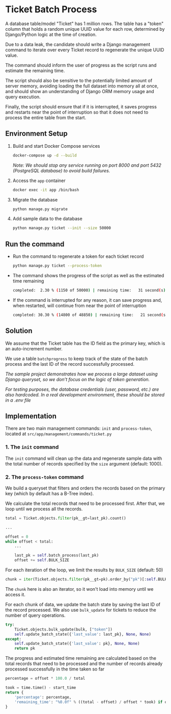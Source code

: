 # Ticket Batch Process

A database table/model "Ticket" has 1 million rows. The table has a "token" column that holds a random unique UUID value for each row, determined by Django/Python logic at the time of creation.

Due to a data leak, the candidate should write a Django management command to iterate over every Ticket record to regenerate the unique UUID value.

The command should inform the user of progress as the script runs and estimate the remaining time.

The script should also be sensitive to the potentially limited amount of server memory, avoiding loading the full dataset into memory all at once, and should show an understanding of Django ORM memory usage and query execution.

Finally, the script should ensure that if it is interrupted, it saves progress and restarts near the point of interruption so that it does not need to process the entire table from the start.

## Environment Setup

1. Build and start Docker Compose services
    ```bash
    docker-compose up -d --build
    ```

    *Note: We should stop any service running on port 8000 and port 5432 (PostgreSQL database) to avoid build failures.*

2. Access the `app` container
    ```bash
    docker exec -it app /bin/bash
    ```

3. Migrate the database
    ```bash
    python manage.py migrate
    ```

4. Add sample data to the database
    ```bash
    python manage.py ticket --init --size 50000
    ```

## Run the command

- Run the command to regenerate a token for each ticket record
    ```bash
    python manage.py ticket --process-token
    ```

- The command shows the progress of the script as well as the estimated time remaining
    ```bash
    completed:  2.30 % (1150 of 50000) | remaining time:   31 second(s)
    ```

- If the command is interrupted for any reason, it can save progress and, when restarted, will continue from near the point of interruption
    ```bash
    completed: 30.30 % (14800 of 48850) | remaining time:   21 second(s)
    ```

## Solution

We assume that the Ticket table has the ID field as the primary key, which is an auto-increment number.

We use a table `batchprogress` to keep track of the state of the batch process and the last ID of the record successfully processed.

*The sample project demonstrates how we process a large dataset using Django queryset, so we don’t focus on the logic of token generation.*

*For testing purposes, the database credentials (user, password, etc.) are also hardcoded. In a real development environment, these should be stored in a .env file*

## Implementation

There are two main management commands: `init` and `process-token`, located at `src/app/management/commands/ticket.py`

### 1. The `init` command

The `init` command will clean up the data and regenerate sample data with the total number of records specified by the `size` argument (default: 1000).

### 2. The `process-token` command

We build a queryset that filters and orders the records based on the primary key (which by default has a B-Tree index).

We calculate the total records that need to be processed first. After that, we loop until we process all the records.
```python
total = Ticket.objects.filter(pk__gt=last_pk).count()

...

offset = 0
while offset < total:
    ...

    last_pk = self.batch_process(last_pk)
    offset += self.BULK_SIZE
```

For each iteration of the loop, we limit the results by `BULK_SIZE` (default: 50)

```python
chunk = iter(Ticket.objects.filter(pk__gt=pk).order_by("pk")[:self.BULK_SIZE])
```
The `chunk` here is also an iterator, so it won't load into memory until we access it.

For each chunk of data, we update the batch state by saving the last ID of the record processed.
We also use `bulk_update` for tickets to reduce the number of query operations.
```python
try:
    Ticket.objects.bulk_update(bulk, ["token"])
    self.update_batch_state({'last_value': last_pk}, None, None)
except:
    self.update_batch_state({'last_value': pk}, None, None)
    return pk
```

The progress and estimated time remaining are calculated based on the total records that need to be processed and the number of records already processed successfully in the time taken so far
```python
percentage = offset * 100.0 / total

took = time.time() - start_time
return {
    'percentage': percentage,
    'remaining_time': "%0.0f" % ((total - offset) / offset * took) if offset > 0 else "-"
}
```
